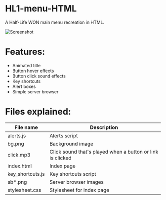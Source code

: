 # HL1-menu-HTML
A Half-Life WON main menu recreation in HTML.

![Screenshot](https://i.imgur.com/yUhWyUA.png)

# Features:
* Animated title
* Button hover effects
* Button click sound effects
* Key shortcuts
* Alert boxes
* Simple server browser

# Files explained:

| File name | Description |
| --------  | ----------- |
| alerts.js | Alerts script |
| bg.png | Background image |
| click.mp3 | Click sound that's played when a button or link is clicked |
| index.html | Index page |
| key_shortcuts.js | Key shortcuts script |
| sb*.png | Server browser images |
| stylesheet.css | Stylesheet for index page |
